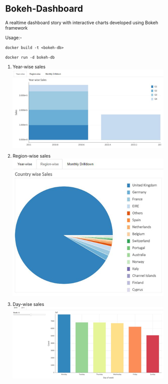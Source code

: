 # Bokeh-Dashboard
A realtime dashboard story with interactive charts developed using Bokeh framework

Usage:-

`docker build -t <bokeh-db>`
    
`docker run -d bokeh-db`


1. Year-wise sales
![Yearwise sales](images/1_year.jpg "Yearwise sales")

2. Region-wise sales
![regionwise sales](images/2_region.jpg "Regionwise sales")

3. Day-wise sales
![daywise sales](images/3_daywise.jpg "Daywise sales")
